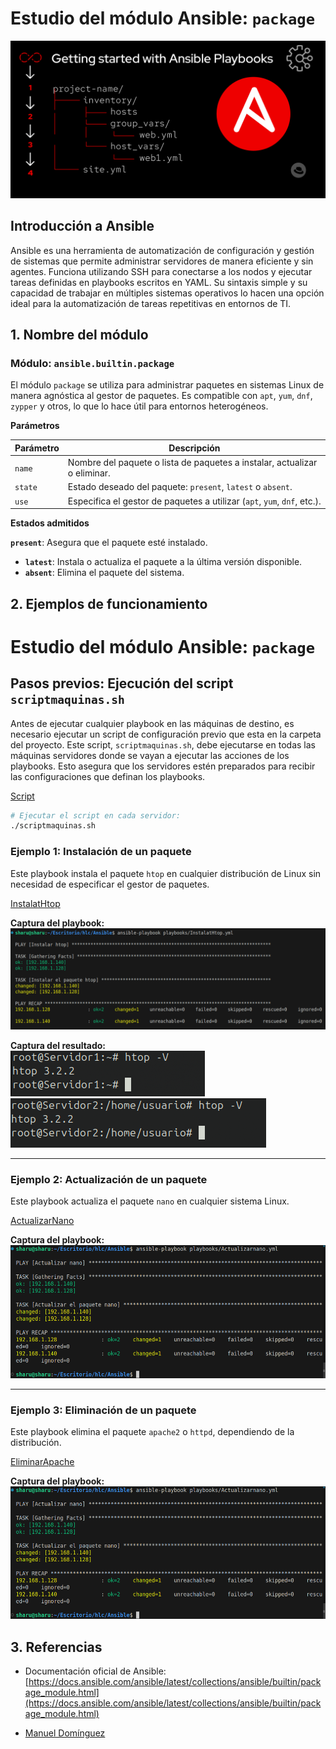 # Estudio del módulo Ansible: `package`


![h](img/ansible.png)


## Introducción a Ansible
Ansible es una herramienta de automatización de configuración y gestión de sistemas que permite administrar servidores de manera eficiente y sin agentes. Funciona utilizando SSH para conectarse a los nodos y ejecutar tareas definidas en playbooks escritos en YAML. Su sintaxis simple y su capacidad de trabajar en múltiples sistemas operativos lo hacen una opción ideal para la automatización de tareas repetitivas en entornos de TI.

## **1. Nombre del módulo**

### Módulo: `ansible.builtin.package`

El módulo `package` se utiliza para administrar paquetes en sistemas Linux de manera agnóstica al gestor de paquetes. Es compatible con `apt`, `yum`, `dnf`, `zypper` y otros, lo que lo hace útil para entornos heterogéneos.

 **Parámetros**

| Parámetro   | Descripción |
|------------|-------------|
| `name` | Nombre del paquete o lista de paquetes a instalar, actualizar o eliminar. |
| `state` | Estado deseado del paquete: `present`, `latest` o `absent`. |
| `use` | Especifica el gestor de paquetes a utilizar (`apt`, `yum`, `dnf`, etc.). |

 **Estados admitidos**

 **`present`**: Asegura que el paquete esté instalado.
- **`latest`**: Instala o actualiza el paquete a la última versión disponible.
- **`absent`**: Elimina el paquete del sistema.

## **2. Ejemplos de funcionamiento**
# Estudio del módulo Ansible: `package`

## **Pasos previos: Ejecución del script `scriptmaquinas.sh`**

Antes de ejecutar cualquier playbook en las máquinas de destino, es necesario ejecutar un script de configuración previo que esta  en la carpeta del proyecto. Este script, `scriptmaquinas.sh`, debe ejecutarse en todas las máquinas servidores donde se vayan a ejecutar las acciones de los playbooks. Esto asegura que los servidores estén preparados para recibir las configuraciones que definan los playbooks.

[Script](scriptmaquinas.sh)

```bash
# Ejecutar el script en cada servidor:
./scriptmaquinas.sh
```

### Ejemplo 1: Instalación de un paquete

Este playbook instala el paquete `htop` en cualquier distribución de Linux sin necesidad de especificar el gestor de paquetes.

[InstalatHtop](playbooks/InstalatHtop.yml)

**Captura del playbook:**  
![Resultado Instalación](/img/A1.png)

**Captura del resultado:**  
![Resultado Instalación](/img/A2.png)
![Resultado Instalación](/img/A3.png)

---

### Ejemplo 2: Actualización de un paquete

Este playbook actualiza el paquete `nano` en cualquier sistema Linux.

[ActualizarNano](playbooks/Actualizarnano.yml)

**Captura del playbook:**  
![Playbook Actualización](/img/A4.png)

---

### Ejemplo 3: Eliminación de un paquete

Este playbook elimina el paquete `apache2` o `httpd`, dependiendo de la distribución.

[EliminarApache](playbooks/EliminarApache.yml)

**Captura del playbook:**  
![Playbook Eliminación](/img/A4.png)


## **3. Referencias**

- Documentación oficial de Ansible: [https://docs.ansible.com/ansible/latest/collections/ansible/builtin/package_module.html](https://docs.ansible.com/ansible/latest/collections/ansible/builtin/package_module.html)

- [Manuel Domínguez ](https://github.com/mftienda)


